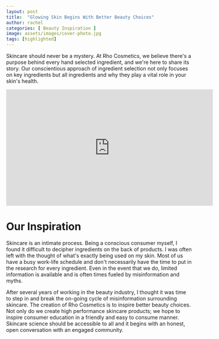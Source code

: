 ```yaml
---
layout: post
title:  "Glowing Skin Begins With Better Beauty Choices"
author: rachel
categories: [ Beauty Inspiration ]
image: assets/images/cover-photo.jpg
tags: [highlighted]
---
```


Skincare should never be a mystery. At Rho Cosmetics, we believe there's a purpose behind every hand selected ingredient, and we're here to share its story.  Our conscientious approach of ingredient selection not only focuses on key ingredients but all ingredients and why they play a vital role in your skin's health.

<p align="center">
  <iframe width="560" height="315" src="https://www.youtube.com/embed/KUdC-fU_SRQ" frameborder="0" allow="accelerometer; autoplay; encrypted-media; gyroscope; picture-in-picture" allowfullscreen></iframe> </p>

# Our Inspiration

Skincare is an intimate process. Being a conscious consumer myself, I found it difficult to decipher ingredients on the back of products. I was often left with the thought of what's exactly being used on my skin. Most of us have a busy work-life schedule and don't necessarily have the time to put in the research for every ingredient. Even in the event that we do, limited information is available and is often times fueled by misinformation and myths. 

After several years of working in the beauty industry, I thought it was time to step in and break the on-going cycle of misinformation surrounding skincare. The creation of Rho Cosmetics is to inspire better beauty choices. Not only do we create high performance skincare products; we hope to inspire consumer education in a friendly and easy to consume manner. Skincare science should be accessible to all and it begins with an honest, open conversation with an engaged community. 